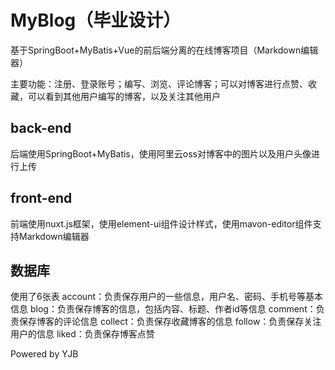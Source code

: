 # MyBlog（毕业设计）
基于SpringBoot+MyBatis+Vue的前后端分离的在线博客项目（Markdown编辑器）

主要功能：注册、登录账号；编写、浏览、评论博客；可以对博客进行点赞、收藏，可以看到其他用户编写的博客，以及关注其他用户

## back-end
后端使用SpringBoot+MyBatis，使用阿里云oss对博客中的图片以及用户头像进行上传

## front-end
前端使用nuxt.js框架，使用element-ui组件设计样式，使用mavon-editor组件支持Markdown编辑器

## 数据库
使用了6张表
account：负责保存用户的一些信息，用户名、密码、手机号等基本信息
blog：负责保存博客的信息，包括内容、标题、作者id等信息
comment：负责保存博客的评论信息
collect：负责保存收藏博客的信息
follow：负责保存关注用户的信息
liked：负责保存博客点赞


Powered by YJB
